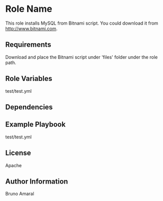 Role Name
=========

This role installs MySQL from Bitnami script.
You could download it from http://www.bitnami.com.

Requirements
------------
Download and place the Bitnami script under 'files' folder under the role path.


Role Variables
--------------

test/test.yml

Dependencies
------------



Example Playbook
----------------
test/test.yml

License
-------

Apache

Author Information
------------------

Bruno Amaral
